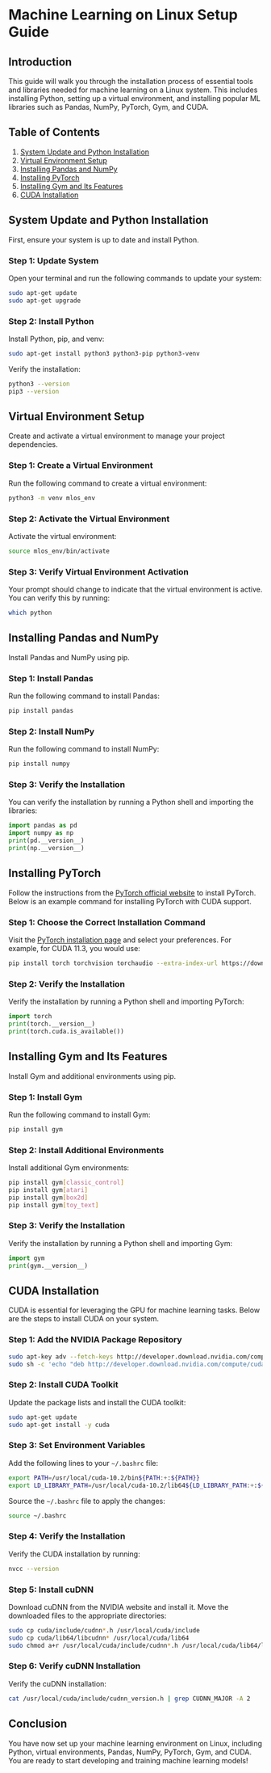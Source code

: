 
# Machine Learning on Linux Setup Guide

## Introduction
This guide will walk you through the installation process of essential tools and libraries needed for machine learning on a Linux system. This includes installing Python, setting up a virtual environment, and installing popular ML libraries such as Pandas, NumPy, PyTorch, Gym, and CUDA.

## Table of Contents
1. [System Update and Python Installation](#system-update-and-python-installation)
2. [Virtual Environment Setup](#virtual-environment-setup)
3. [Installing Pandas and NumPy](#installing-pandas-and-numpy)
4. [Installing PyTorch](#installing-pytorch)
5. [Installing Gym and Its Features](#installing-gym-and-its-features)
6. [CUDA Installation](#cuda-installation)

## System Update and Python Installation
First, ensure your system is up to date and install Python.

### Step 1: Update System
Open your terminal and run the following commands to update your system:

```sh
sudo apt-get update
sudo apt-get upgrade
```

### Step 2: Install Python
Install Python, pip, and venv:

```sh
sudo apt-get install python3 python3-pip python3-venv
```

Verify the installation:

```sh
python3 --version
pip3 --version
```

## Virtual Environment Setup
Create and activate a virtual environment to manage your project dependencies.

### Step 1: Create a Virtual Environment
Run the following command to create a virtual environment:

```sh
python3 -m venv mlos_env
```

### Step 2: Activate the Virtual Environment
Activate the virtual environment:

```sh
source mlos_env/bin/activate
```

### Step 3: Verify Virtual Environment Activation
Your prompt should change to indicate that the virtual environment is active. You can verify this by running:

```sh
which python
```

## Installing Pandas and NumPy
Install Pandas and NumPy using pip.

### Step 1: Install Pandas
Run the following command to install Pandas:

```sh
pip install pandas
```

### Step 2: Install NumPy
Run the following command to install NumPy:

```sh
pip install numpy
```

### Step 3: Verify the Installation
You can verify the installation by running a Python shell and importing the libraries:

```python
import pandas as pd
import numpy as np
print(pd.__version__)
print(np.__version__)
```

## Installing PyTorch
Follow the instructions from the [PyTorch official website](https://pytorch.org/get-started/locally/) to install PyTorch. Below is an example command for installing PyTorch with CUDA support.

### Step 1: Choose the Correct Installation Command
Visit the [PyTorch installation page](https://pytorch.org/get-started/locally/) and select your preferences. For example, for CUDA 11.3, you would use:

```sh
pip install torch torchvision torchaudio --extra-index-url https://download.pytorch.org/whl/cu113
```

### Step 2: Verify the Installation
Verify the installation by running a Python shell and importing PyTorch:

```python
import torch
print(torch.__version__)
print(torch.cuda.is_available())
```

## Installing Gym and Its Features
Install Gym and additional environments using pip.

### Step 1: Install Gym
Run the following command to install Gym:

```sh
pip install gym
```

### Step 2: Install Additional Environments
Install additional Gym environments:

```sh
pip install gym[classic_control]
pip install gym[atari]
pip install gym[box2d]
pip install gym[toy_text]
```

### Step 3: Verify the Installation
Verify the installation by running a Python shell and importing Gym:

```python
import gym
print(gym.__version__)
```

## CUDA Installation
CUDA is essential for leveraging the GPU for machine learning tasks. Below are the steps to install CUDA on your system.

### Step 1: Add the NVIDIA Package Repository
```sh
sudo apt-key adv --fetch-keys http://developer.download.nvidia.com/compute/cuda/repos/ubuntu1804/x86_64/7fa2af80.pub
sudo sh -c 'echo "deb http://developer.download.nvidia.com/compute/cuda/repos/ubuntu1804/x86_64 /" > /etc/apt/sources.list.d/cuda.list'
```

### Step 2: Install CUDA Toolkit
Update the package lists and install the CUDA toolkit:

```sh
sudo apt-get update
sudo apt-get install -y cuda
```

### Step 3: Set Environment Variables
Add the following lines to your `~/.bashrc` file:

```sh
export PATH=/usr/local/cuda-10.2/bin${PATH:+:${PATH}}
export LD_LIBRARY_PATH=/usr/local/cuda-10.2/lib64${LD_LIBRARY_PATH:+:${LD_LIBRARY_PATH}}
```

Source the `~/.bashrc` file to apply the changes:

```sh
source ~/.bashrc
```

### Step 4: Verify the Installation
Verify the CUDA installation by running:

```sh
nvcc --version
```

### Step 5: Install cuDNN
Download cuDNN from the NVIDIA website and install it. Move the downloaded files to the appropriate directories:

```sh
sudo cp cuda/include/cudnn*.h /usr/local/cuda/include
sudo cp cuda/lib64/libcudnn* /usr/local/cuda/lib64
sudo chmod a+r /usr/local/cuda/include/cudnn*.h /usr/local/cuda/lib64/libcudnn*
```

### Step 6: Verify cuDNN Installation
Verify the cuDNN installation:

```sh
cat /usr/local/cuda/include/cudnn_version.h | grep CUDNN_MAJOR -A 2
```

## Conclusion
You have now set up your machine learning environment on Linux, including Python, virtual environments, Pandas, NumPy, PyTorch, Gym, and CUDA. You are ready to start developing and training machine learning models!

